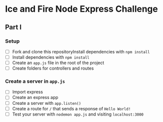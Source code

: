 # Ice and Fire Node Express Challenge

## Part I

### Setup

- [ ] Fork and clone this repositoryInstall dependencies with `npm install`
- [ ] Install dependencies with `npm install`
- [ ] Create an `app.js` file in the root of the project
- [ ] Create folders for controllers and routes

### Create a server in `app.js`

- [ ] Import express
- [ ] Create an express app
- [ ] Create a server with `app.listen()`
- [ ] Create a route for `/` that sends a response of `Hello World!`
- [ ] Test your server with `nodemon app.js` and visiting `localhost:3000`
